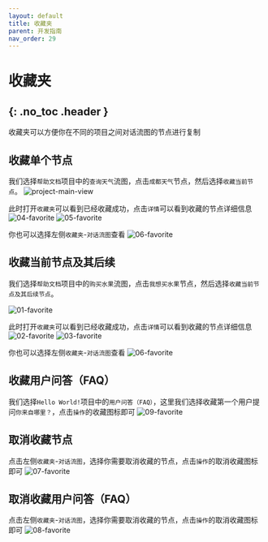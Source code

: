 ```yaml
---
layout: default
title: 收藏夹
parent: 开发指南
nav_order: 29
---
```


# 收藏夹
{: .no_toc .header }
---
收藏夹可以方便你在不同的项目之间对话流图的节点进行复制

## 收藏单个节点

我们选择`帮助文档`项目中的`查询天气`流图，点击`成都天气`节点，然后选择`收藏当前节点`。
![project-main-view](/assets/images/tutorial/project/project-main-view.png)

此时打开`收藏夹`可以看到已经收藏成功，点击`详情`可以看到收藏的节点详细信息
![04-favorite](/assets/images/tutorial/favorite/04-favorite.png)
![05-favorite](/assets/images/tutorial/favorite/05-favorite.png)

你也可以选择左侧`收藏夹`-`对话流图`查看
![06-favorite](/assets/images/tutorial/favorite/06-favorite.png)

## 收藏当前节点及其后续
我们选择`帮助文档`项目中的`购买水果`流图，点击`我想买水果`节点，然后选择`收藏当前节点及其后续节点`。

![01-favorite](/assets/images/tutorial/favorite/01-favorite.png)

此时打开`收藏夹`可以看到已经收藏成功，点击`详情`可以看到收藏的节点详细信息
![02-favorite](/assets/images/tutorial/favorite/02-favorite.png)
![03-favorite](/assets/images/tutorial/favorite/03-favorite.png)

你也可以选择左侧`收藏夹`-`对话流图`查看
![06-favorite](/assets/images/tutorial/favorite/06-favorite.png)

## 收藏用户问答（FAQ）
我们选择`Hello World!`项目中的`用户问答（FAQ）`，这里我们选择收藏第一个用户提问`你来自哪里？`，点击`操作`的收藏图标即可
![09-favorite](/assets/images/tutorial/favorite/09-favorite.png)

## 取消收藏节点
点击左侧`收藏夹`-`对话流图`，选择你需要取消收藏的节点，点击`操作`的取消收藏图标即可
![07-favorite](/assets/images/tutorial/favorite/07-favorite.png)

## 取消收藏用户问答（FAQ）
点击左侧`收藏夹`-`对话流图`，选择你需要取消收藏的节点，点击`操作`的取消收藏图标即可
![08-favorite](/assets/images/tutorial/favorite/08-favorite.png)

